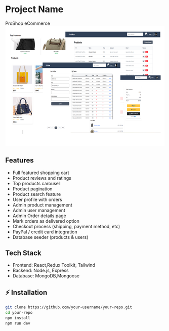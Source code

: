 # Project Name
ProShop eCommerce
![alt text](image-1.png)
##  Features
- Full featured shopping cart
- Product reviews and ratings
- Top products carousel
- Product pagination
- Product search feature
- User profile with orders
- Admin product management
- Admin user management
- Admin Order details page
- Mark orders as delivered option
- Checkout process (shipping, payment method, etc)
- PayPal / credit card integration
- Database seeder (products & users)

##  Tech Stack
- Frontend: React,Redux Toolkit, Tailwind
- Backend: Node.js, Express
- Database: MongoDB,Mongoose

## ⚡ Installation
```bash
git clone https://github.com/your-username/your-repo.git
cd your-repo
npm install
npm run dev
